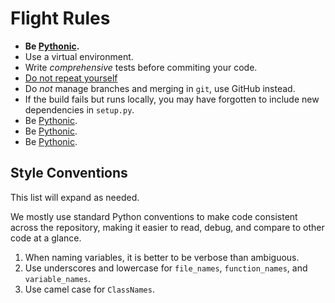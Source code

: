 # Flight Rules

  * __Be [Pythonic](https://docs.python-guide.org/writing/style/).__
  * Use a virtual environment.
  * Write _comprehensive_ tests before commiting your code.
  * [Do not repeat yourself](https://www.artima.com/intv/dry.html)
  * Do _not_ manage branches and merging in `git`, use GitHub instead.
  * If the build fails but runs locally, you may have forgotten to
  include new dependencies in `setup.py`.
  * Be [Pythonic](https://docs.python-guide.org/writing/style/).
  * Be [Pythonic](https://docs.python-guide.org/writing/style/).
  * Be [Pythonic](https://docs.python-guide.org/writing/style/).
  
## Style Conventions

This list will expand as needed.

We mostly use standard Python conventions to make code consistent across
the repository, making it easier to read, debug, and compare to other
code at a glance.

  1. When naming variables, it is better to be verbose than ambiguous.
  2. Use underscores and lowercase for `file_names`, `function_names`,
  and `variable_names`.
  3. Use camel case for `ClassNames`.
  